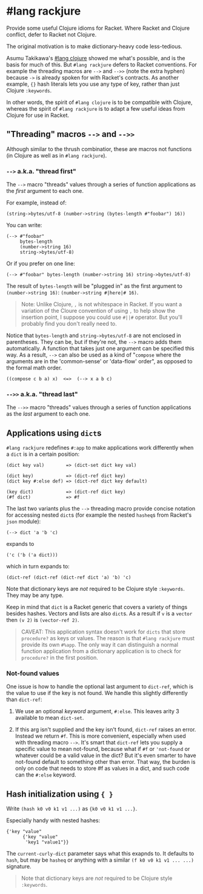 # #lang rackjure

Provide some useful Clojure idioms for Racket. Where Racket and
Clojure conflict, defer to Racket not Clojure.

The original motivation is to make dictionary-heavy code less-tedious.

Asumu Takikawa's
[#lang clojure](https://github.com/takikawa/racket-clojure) showed me
what's possible, and is the basis for much of this. But `#lang
rackjure` defers to Racket conventions. For example the threading
macros are `-->` and `-->>` (note the extra hyphen) because `->` is
already spoken for with Racket's contracts. As another example, `{}`
hash literals lets you use any type of key, rather than just Clojure
`:keywords`.

In other words, the spirit of `#lang clojure` is to be compatible with
Clojure, whereas the spirit of `#lang rackjure` is to adapt a few
useful ideas from Clojure for use in Racket.

## "Threading" macros `-->` and `-->>`

Although similar to the thrush combinatior, these are macros not
functions (in Clojure as well as in `#lang rackjure`).

### `-->` a.k.a. "thread first"

The `-->` macro "threads" values through a series of function
applications as the _first_ argument to each one.

For example, instead of:

```racket
(string->bytes/utf-8 (number->string (bytes-length #"foobar") 16))
```

You can write:

```racket
(--> #"foobar"
     bytes-length
     (number->string 16)
     string->bytes/utf-8)
```

Or if you prefer on one line:

```racket
(--> #"foobar" bytes-length (number->string 16) string->bytes/utf-8)
```

The result of `bytes-length` will be "plugged in" as the first
argument to `(number->string 16)`: `(number->string #|here|# 16)`.

> Note: Unlike Clojure, `,` is not whitespace in Racket. If you want a
> variation of the Cloure convention of using `,` to help show the
> insertion point, I suppose you could use `#||#` operator. But you'll
> probably find you don't really need to.

Notice that `bytes-length` and `string->bytes/utf-8` are not enclosed
in parentheses. They can be, but if they're not, the `-->` macro adds
them automatically. A function that takes just one argument can be
specified this way. As a result, `-->` can also be used as a kind of
"`compose` where the arguments are in the 'common-sense' or
'data-flow' order", as opposed to the formal math order.

```racket
((compose c b a) x)  <=>  (--> x a b c)
```

### `-->>` a.k.a. "thread last"

The `-->>` macro "threads" values through a series of function
applications as the _last_ argument to each one.


## Applications using `dict`s

`#lang rackjure` redefines `#:app` to make applications work
differently when a `dict` is in a certain position:

    (dict key val)        => (dict-set dict key val)

    (dict key)            => (dict-ref dict key)
    (dict key #:else def) => (dict-ref dict key default)

    (key dict)            => (dict-ref dict key)
    (#f dict)             => #f

The last two variants plus the `-->` threading macro provide concise
notation for accessing nested `dict`s (for example the nested
`hasheq`s from Racket's `json` module):

    (--> dict 'a 'b 'c)

expands to

    ('c ('b ('a dict)))

which in turn expands to:

    (dict-ref (dict-ref (dict-ref dict 'a) 'b) 'c)

Note that dictionary keys are _not_ required to be Clojure style
`:keywords`. They may be any type.

Keep in mind that `dict` is a Racket generic that covers a variety of
things besides hashes.  Vectors and lists are also `dict`s.  As a
result if `v` is a `vector` then `(v 2)` is `(vector-ref 2)`.

> CAVEAT: This application syntax doesn't work for `dicts` that store
> `procedure?` as keys or values. The reason is that `#lang rackjure`
> must provide its own `#%app`. The only way it can distinguish a
> normal function application from a dictionary application is to
> check for `procedure?` in the first position.

### Not-found values

One issue is how to handle the optional last argument to `dict-ref`,
which is the value to use if the key is not found. We handle this
slightly differently than `dict-ref`:

1. We use an optional _keyword_ argument, `#:else`. This leaves arity 3
available to mean `dict-set`.

2. If this arg isn't supplied and the key isn't found, `dict-ref`
raises an error. Instead we return `#f`. This is more convenient,
especially when used with threading macro `-->`. It's smart that
`dict-ref` lets you supply a specific value to mean not-found, because
what if `#f` or `'not-found` or whatever could be a valid value in the
dict?  But it's even smarter to have not-found default to something
other than error. That way, the burden is only on code that needs to
store #f as values in a dict, and such code can the `#:else` keyword.


## Hash initialization using `{ }`

Write `(hash k0 v0 k1 v1 ...)` as `{k0 v0 k1 v1 ...}`.

Especially handy with nested hashes:

```racket
{'key "value"
      {'key "value"
       'key1 "value1"}}
```

The `current-curly-dict` parameter says what this exapnds to. It
defaults to `hash`, but may be `hasheq` or anything with a similar `(f
k0 v0 k1 v1 ... ...)` signature.

> Note that dictionary keys are _not_ required to be Clojure style
> `:keywords`.
